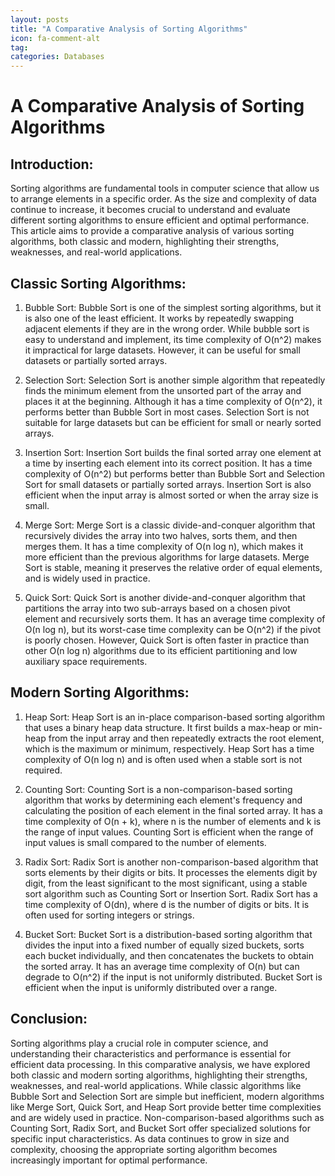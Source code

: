 ```yaml
---
layout: posts
title: "A Comparative Analysis of Sorting Algorithms"
icon: fa-comment-alt
tag:
categories: Databases
---
```



# A Comparative Analysis of Sorting Algorithms

## Introduction:
Sorting algorithms are fundamental tools in computer science that allow us to arrange elements in a specific order. As the size and complexity of data continue to increase, it becomes crucial to understand and evaluate different sorting algorithms to ensure efficient and optimal performance. This article aims to provide a comparative analysis of various sorting algorithms, both classic and modern, highlighting their strengths, weaknesses, and real-world applications.

## Classic Sorting Algorithms:
1. Bubble Sort:
Bubble Sort is one of the simplest sorting algorithms, but it is also one of the least efficient. It works by repeatedly swapping adjacent elements if they are in the wrong order. While bubble sort is easy to understand and implement, its time complexity of O(n^2) makes it impractical for large datasets. However, it can be useful for small datasets or partially sorted arrays.

2. Selection Sort:
Selection Sort is another simple algorithm that repeatedly finds the minimum element from the unsorted part of the array and places it at the beginning. Although it has a time complexity of O(n^2), it performs better than Bubble Sort in most cases. Selection Sort is not suitable for large datasets but can be efficient for small or nearly sorted arrays.

3. Insertion Sort:
Insertion Sort builds the final sorted array one element at a time by inserting each element into its correct position. It has a time complexity of O(n^2) but performs better than Bubble Sort and Selection Sort for small datasets or partially sorted arrays. Insertion Sort is also efficient when the input array is almost sorted or when the array size is small.

4. Merge Sort:
Merge Sort is a classic divide-and-conquer algorithm that recursively divides the array into two halves, sorts them, and then merges them. It has a time complexity of O(n log n), which makes it more efficient than the previous algorithms for large datasets. Merge Sort is stable, meaning it preserves the relative order of equal elements, and is widely used in practice.

5. Quick Sort:
Quick Sort is another divide-and-conquer algorithm that partitions the array into two sub-arrays based on a chosen pivot element and recursively sorts them. It has an average time complexity of O(n log n), but its worst-case time complexity can be O(n^2) if the pivot is poorly chosen. However, Quick Sort is often faster in practice than other O(n log n) algorithms due to its efficient partitioning and low auxiliary space requirements.

## Modern Sorting Algorithms:
1. Heap Sort:
Heap Sort is an in-place comparison-based sorting algorithm that uses a binary heap data structure. It first builds a max-heap or min-heap from the input array and then repeatedly extracts the root element, which is the maximum or minimum, respectively. Heap Sort has a time complexity of O(n log n) and is often used when a stable sort is not required.

2. Counting Sort:
Counting Sort is a non-comparison-based sorting algorithm that works by determining each element's frequency and calculating the position of each element in the final sorted array. It has a time complexity of O(n + k), where n is the number of elements and k is the range of input values. Counting Sort is efficient when the range of input values is small compared to the number of elements.

3. Radix Sort:
Radix Sort is another non-comparison-based algorithm that sorts elements by their digits or bits. It processes the elements digit by digit, from the least significant to the most significant, using a stable sort algorithm such as Counting Sort or Insertion Sort. Radix Sort has a time complexity of O(dn), where d is the number of digits or bits. It is often used for sorting integers or strings.

4. Bucket Sort:
Bucket Sort is a distribution-based sorting algorithm that divides the input into a fixed number of equally sized buckets, sorts each bucket individually, and then concatenates the buckets to obtain the sorted array. It has an average time complexity of O(n) but can degrade to O(n^2) if the input is not uniformly distributed. Bucket Sort is efficient when the input is uniformly distributed over a range.

## Conclusion:
Sorting algorithms play a crucial role in computer science, and understanding their characteristics and performance is essential for efficient data processing. In this comparative analysis, we have explored both classic and modern sorting algorithms, highlighting their strengths, weaknesses, and real-world applications. While classic algorithms like Bubble Sort and Selection Sort are simple but inefficient, modern algorithms like Merge Sort, Quick Sort, and Heap Sort provide better time complexities and are widely used in practice. Non-comparison-based algorithms such as Counting Sort, Radix Sort, and Bucket Sort offer specialized solutions for specific input characteristics. As data continues to grow in size and complexity, choosing the appropriate sorting algorithm becomes increasingly important for optimal performance.